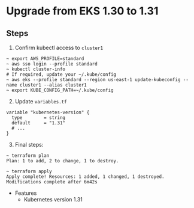 # Upgrade from EKS 1.30 to 1.31

## Steps

1. Confirm kubectl access to `cluster1`

```shell
~ export AWS_PROFILE=standard
~ aws sso login --profile standard
~ kubectl cluster-info
# If required, update your ~/.kube/config
~ aws eks --profile standard --region us-east-1 update-kubeconfig --name cluster1 --alias cluster1
~ export KUBE_CONFIG_PATH=~/.kube/config
```

2. Update `variables.tf`

```hcl
variable "kubernetes-version" {
  type        = string
  default     = "1.31"
  # ...
}
```

3. Final steps:

```shell
~ terraform plan
Plan: 1 to add, 2 to change, 1 to destroy.

~ terraform apply
Apply complete! Resources: 1 added, 1 changed, 1 destroyed.
Modifications complete after 6m42s
```

- Features
  - Kubernetes version 1.31
